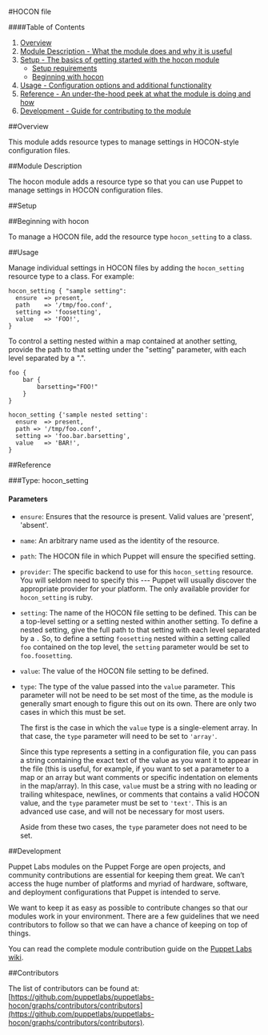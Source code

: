 #HOCON file

####Table of Contents

1. [Overview](#overview)
2. [Module Description - What the module does and why it is useful](#module-description)
3. [Setup - The basics of getting started with the hocon module](#setup)
    * [Setup requirements](#setup-requirements)
    * [Beginning with hocon](#beginning-with-hocon)
4. [Usage - Configuration options and additional functionality](#usage)
5. [Reference - An under-the-hood peek at what the module is doing and how](#reference)
6. [Development - Guide for contributing to the module](#development)

##Overview 

This module adds resource types to manage settings in HOCON-style configuration files.

##Module Description

The hocon module adds a resource type so that you can use Puppet to manage settings in HOCON configuration files.

##Setup

##Beginning with hocon

To manage a HOCON file, add the resource type `hocon_setting` to a class.

##Usage

Manage individual settings in HOCON files by adding the `hocon_setting` resource type to a class. For example:

```
hocon_setting { "sample setting":
  ensure  => present,
  path    => '/tmp/foo.conf',
  setting => 'foosetting',
  value   => 'FOO!',
}
```

To control a setting nested within a map contained at another setting, provide the path to that setting
under the "setting" parameter, with each level separated by a ".".

```
foo {
    bar {
        barsetting="FOO!"
    }
}

hocon_setting {'sample nested setting':
  ensure  => present,
  path => '/tmp/foo.conf',
  setting => 'foo.bar.barsetting',
  value   => 'BAR!',
}
```

##Reference

###Type: hocon_setting

#### Parameters

* `ensure`: Ensures that the resource is present. Valid values are 'present', 'absent'.

* `name`: An arbitrary name used as the identity of the resource.

* `path`: The HOCON file in which Puppet will ensure the specified setting.

* `provider`: The specific backend to use for this `hocon_setting` resource. You will seldom need to specify this --- Puppet will usually discover the appropriate provider for your platform. The only available provider for `hocon_setting` is ruby.

* `setting`: The name of the HOCON file setting to be defined. This can be a top-level setting or a setting nested
  within another setting. To define a nested setting, give the full path to that setting with each level separated
  by a `.` So, to define a setting `foosetting` nested within a setting called `foo` contained on the top level,
  the `setting` parameter would be set to `foo.foosetting`.

* `value`: The value of the HOCON file setting to be defined.

* `type`: The type of the value passed into the `value` parameter. This parameter will not be need to be set most of the time, as the module
    is generally smart enough to figure this out on its own. There are only two cases in which this must be set.
    
    The first is the case in which the `value` type is a single-element array. In that case, the `type` parameter will need to be set to
    `'array'`.
    
    Since this type represents a setting in a configuration file, you can pass a string containing the exact text of the value as you want it to appear
    in the file (this is useful, for example, if you want to set a parameter to a map or an array but want comments or specific indentation on elements in the map/array).
    In this case, `value` must be a string with no leading or trailing whitespace, newlines, or comments that contains a valid HOCON value, and the
    `type` parameter must be set to `'text'`. This is an advanced use case, and will not be necessary for most users.
    
    Aside from these two cases, the `type` parameter does not need to be set.

##Development
 
Puppet Labs modules on the Puppet Forge are open projects, and community contributions are essential for keeping them great. We can’t access the huge number of platforms and myriad of hardware, software, and deployment configurations that Puppet is intended to serve.

We want to keep it as easy as possible to contribute changes so that our modules work in your environment. There are a few guidelines that we need contributors to follow so that we can have a chance of keeping on top of things.

You can read the complete module contribution guide on the [Puppet Labs wiki](http://projects.puppetlabs.com/projects/module-site/wiki/Module_contributing).

##Contributors

The list of contributors can be found at: [https://github.com/puppetlabs/puppetlabs-hocon/graphs/contributors/contributors](https://github.com/puppetlabs/puppetlabs-hocon/graphs/contributors/contributors).
